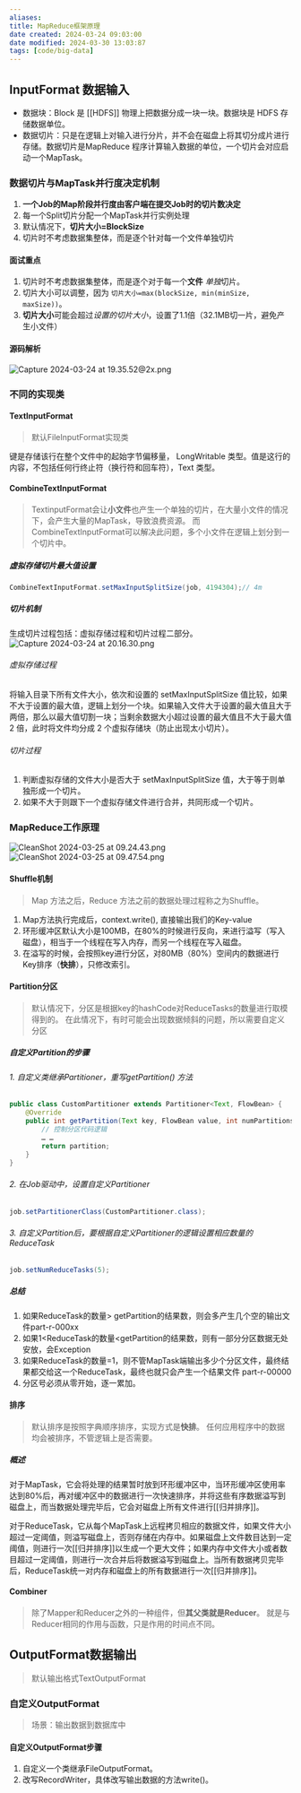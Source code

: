 ```yaml
---
aliases: 
title: MapReduce框架原理
date created: 2024-03-24 09:03:00
date modified: 2024-03-30 13:03:87
tags: [code/big-data]
---
```

## InputFormat 数据输入
- 数据块：Block 是 [[HDFS]] 物理上把数据分成一块一块。数据块是 HDFS 存储数据单位。
- 数据切片：只是在逻辑上对输入进行分片，并不会在磁盘上将其切分成片进行存储。数据切片是MapReduce 程序计算输入数据的单位，一个切片会对应启动一个MapTask。

### 数据切片与MapTask并行度决定机制
1. **一个Job的Map阶段并行度由客户端在提交Job时的切片数决定**
2. 每一个Split切片分配一个MapTask并行实例处理
3. 默认情况下，**切片大小=BlockSize**
4. 切片时不考虑数据集整体，而是逐个针对每一个文件单独切片

#### 面试重点
1. 切片时不考虑数据集整体，而是逐个对于每一个**文件** *单独*切片。
2. 切片大小可以调整，因为 `切片大小=max(blockSize, min(minSize, maxSize))`。
3. **切片大小**可能会超过*设置的切片大小*，设置了1.1倍（32.1MB切一片，避免产生小文件）

#### 源码解析
![Capture 2024-03-24 at 19.35.52@2x.png](https://typora-tes.oss-cn-shanghai.aliyuncs.com/picgo/Capture%202024-03-24%20at%2019.35.52%402x.png)

### 不同的实现类
#### TextInputFormat
>默认FileInputFormat实现类

键是存储该行在整个文件中的起始字节偏移量， LongWritable 类型。值是这行的内容，不包括任何行终止符（换行符和回车符），Text 类型。

#### CombineTextInputFormat
>TextinputFormat会让**小文件**也产生一个单独的切片，在大量小文件的情况下，会产生大量的MapTask，导致浪费资源。
>而CombineTextInputFormat可以解决此问题，多个小文件在逻辑上划分到一个切片中。

##### 虚拟存储切片最大值设置
```java
CombineTextInputFormat.setMaxInputSplitSize(job, 4194304);// 4m
```
##### 切片机制
生成切片过程包括：虚拟存储过程和切片过程二部分。
![Capture 2024-03-24 at 20.16.30.png](https://typora-tes.oss-cn-shanghai.aliyuncs.com/picgo/Capture%202024-03-24%20at%2020.16.30%402x.png)

###### 虚拟存储过程
将输入目录下所有文件大小，依次和设置的 setMaxInputSplitSize 值比较，如果不大于设置的最大值，逻辑上划分一个块。如果输入文件大于设置的最大值且大于两倍，那么以最大值切割一块；当剩余数据大小超过设置的最大值且不大于最大值2 倍，此时将文件均分成 2 个虚拟存储块（防止出现太小切片）。

###### 切片过程
1. 判断虚拟存储的文件大小是否大于 setMaxInputSplitSize 值，大于等于则单独形成一个切片。
2. 如果不大于则跟下一个虚拟存储文件进行合并，共同形成一个切片。

### MapReduce工作原理
![CleanShot 2024-03-25 at 09.24.43.png](https://typora-tes.oss-cn-shanghai.aliyuncs.com/picgo/CleanShot%202024-03-25%20at%2009.24.43.png)
![CleanShot 2024-03-25 at 09.47.54.png](https://typora-tes.oss-cn-shanghai.aliyuncs.com/picgo/CleanShot%202024-03-25%20at%2009.47.54.png)

#### Shuffle机制
>Map 方法之后，Reduce 方法之前的数据处理过程称之为Shuffle。

1. Map方法执行完成后，context.write(), 直接输出我们的Key-value
2. 环形缓冲区默认大小是100MB，在80%的时候进行反向，来进行溢写（写入磁盘），相当于一个线程在写入内存，而另一个线程在写入磁盘。
3. 在溢写的时候，会按照key进行分区，对80MB（80%）空间内的数据进行Key排序（**快排**），只修改索引。

#### Partition分区
>默认情况下，分区是根据key的hashCode对ReduceTasks的数量进行取模得到的。
>在此情况下，有时可能会出现数据倾斜的问题，所以需要自定义分区

##### 自定义Partition的步骤
###### 1. 自定义类继承Partitioner，重写getPartition() 方法
```java
public class CustomPartitioner extends Partitioner<Text, FlowBean> {
	@Override
	public int getPartition(Text key, FlowBean value, int numPartitions){
		// 控制分区代码逻辑
		… …
		return partition;
	}
}
```
###### 2. 在Job驱动中，设置自定义Partitioner
```java
job.setPartitionerClass(CustomPartitioner.class);
```
###### 3. 自定义Partition后，要根据自定义Partitioner的逻辑设置相应数量的ReduceTask
```java
job.setNumReduceTasks(5);
```

##### 总结
1. 如果ReduceTask的数量> getPartition的结果数，则会多产生几个空的输出文件part-r-000xx
2. 如果1<ReduceTask的数量<getPartition的结果数，则有一部分分区数据无处安放，会Exception
3. 如果ReduceTask的数量=1，则不管MapTask端输出多少个分区文件，最终结果都交给这一个ReduceTask，最终也就只会产生一个结果文件 part-r-00000
4. 分区号必须从零开始，逐一累加。

#### 排序
>默认排序是按照字典顺序排序，实现方式是**快排**。
>任何应用程序中的数据均会被排序，不管逻辑上是否需要。

##### 概述
对于MapTask，它会将处理的结果暂时放到环形缓冲区中，当环形缓冲区使用率达到80%后，再对缓冲区中的数据进行一次快速排序，并将这些有序数据溢写到磁盘上，而当数据处理完毕后，它会对磁盘上所有文件进行[[归并排序]]。

对于ReduceTask，它从每个MapTask上远程拷贝相应的数据文件，如果文件大小超过一定阈值，则溢写磁盘上，否则存储在内存中。如果磁盘上文件数目达到一定阈值，则进行一次[[归并排序]]以生成一个更大文件；如果内存中文件大小或者数目超过一定阈值，则进行一次合并后将数据溢写到磁盘上。当所有数据拷贝完毕后，ReduceTask统一对内存和磁盘上的所有数据进行一次[[归并排序]]。

#### Combiner
>除了Mapper和Reducer之外的一种组件，但**其父类就是Reducer**。
>就是与Reducer相同的作用与函数，只是作用的时间点不同。


## OutputFormat数据输出
>默认输出格式TextOutputFormat

### 自定义OutputFormat
>场景：输出数据到数据库中

#### 自定义OutputFormat步骤
1. 自定义一个类继承FileOutputFormat。
2. 改写RecordWriter，具体改写输出数据的方法write()。



